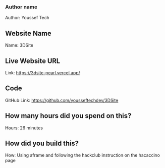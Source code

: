 ### Author name

Author: Youssef Tech

## Website Name

Name: 3DSite

## Live Website URL

Link: https://3dsite-pearl.vercel.app/

## Code

GitHub Link: https://github.com/yousseftechdev/3DSite

## How many hours did you spend on this?

Hours: 26 minutes

## How did you build this?

How: Using aframe and following the hackclub instruction on the hacaccino page
